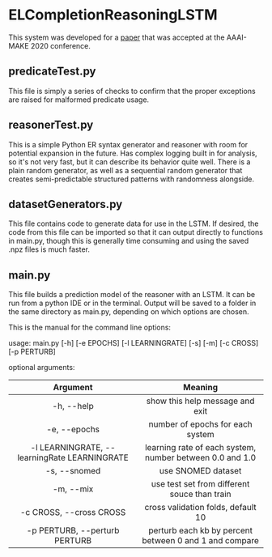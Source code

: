 # ELCompletionReasoningLSTM
This system was developed for a [paper](https://github.com/aaronEberhart/me/raw/master/papers/AAAI-MAKE2020CompletionReasoningEmulationfortheDescriptionLogicEL%2B.pdf) that was accepted at the AAAI-MAKE 2020 conference.

## predicateTest.py

This file is simply a series of checks to confirm that the proper exceptions are raised for malformed predicate usage.

## reasonerTest.py

This is a simple Python ER syntax generator and reasoner with room for potential expansion in the future. Has complex logging built in for analysis, so it's not very fast, but it can describe its behavior quite well. There is a plain random generator, as well as a sequential random generator that creates semi-predictable structured patterns with randomness alongside.

## datasetGenerators.py

This file contains code to generate data for use in the LSTM. If desired, the code from this file can be imported so that it can output directly to functions in main.py, though this is generally time consuming and using the saved .npz files is much faster.

## main.py

This file builds a prediction model of the reasoner with an LSTM. It can be run from a python IDE or in the terminal. Output will be saved to a folder in the same directory as main.py, depending on which options are chosen.

This is the manual for the command line options:

usage: main.py [-h] [-e EPOCHS] [-l LEARNINGRATE] [-s] [-m] [-c CROSS]
[-p PERTURB]

optional arguments:

|Argument  |Meaning                        |
|:--------:|:-----------------------------:|
|-h, --help|show this help message and exit|
|-e, --epochs|number of epochs for each system|
|-l LEARNINGRATE, --learningRate LEARNINGRATE|learning rate of each system, number between 0.0 and 1.0|
|-s, --snomed|use SNOMED dataset|
|-m, --mix|use test set from different souce than train|
|-c CROSS, --cross CROSS|cross validation folds, default 10|
|-p PERTURB, --perturb PERTURB|perturb each kb by percent between 0 and 1 and compare|


